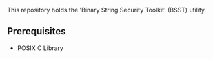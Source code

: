 This repository holds the 'Binary String Security Toolkit' (BSST) utility.

## Prerequisites
 * POSIX C Library
